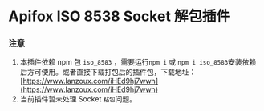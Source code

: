 # Apifox ISO 8538 Socket 解包插件

### 注意

1. 本插件依赖 npm 包 `iso_8583` ，需要运行`npm i` 或 `npm i iso_8583`安装依赖后方可使用。或者直接下载打包后的插件包，下载地址：[https://www.lanzoux.com/iHEd9hj7wwh](https://www.lanzoux.com/iHEd9hj7wwh)
2. 当前插件暂未处理 Socket `粘包`问题。